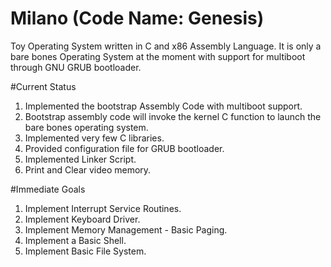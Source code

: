 # Milano (Code Name: Genesis)
Toy Operating System written in C and x86 Assembly Language. It is only a bare bones Operating System at the moment with support for  multiboot through GNU GRUB bootloader. 

#Current Status

1. Implemented the bootstrap Assembly Code with multiboot support.
2. Bootstrap assembly code will invoke the kernel C function to launch the bare bones operating system.
3. Implemented very few C libraries.
4. Provided configuration file for GRUB bootloader.
5. Implemented Linker Script.
6. Print and Clear video memory.

#Immediate Goals

1. Implement Interrupt Service Routines.
2. Implement Keyboard Driver.
3. Implement Memory Management - Basic Paging.
4. Implement a Basic Shell.
5. Implement Basic File System.
